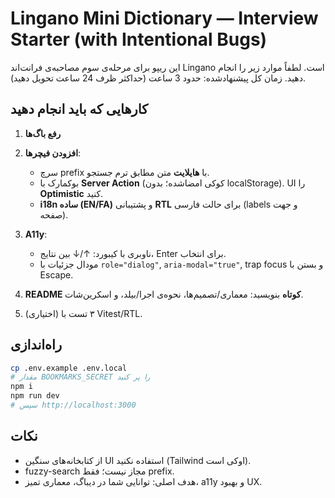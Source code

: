 # Lingano Mini Dictionary — Interview Starter (with Intentional Bugs)

این ریپو برای مرحله‌ی سوم مصاحبه‌ی فرانت‌اند Lingano است.
لطفاً موارد زیر را انجام دهید. زمان کل پیشنهادشده: حدود 3 ساعت (حداکثر ظرف 24 ساعت تحویل دهید).

## کارهایی که باید انجام دهید
1) **رفع باگ‌ها** 

2) **افزودن فیچرها**:
   - سرچ prefix با **هایلایت** متن مطابق ترم جستجو.
   - بوکمارک با **Server Action** (کوکی امضاشده؛ بدون localStorage). UI را **Optimistic** کنید.
   - **i18n ساده (EN/FA)** و پشتیبانی **RTL** برای حالت فارسی (labels و جهت صفحه).

3) **A11y**:
   - ناوبری با کیبورد: ↑/↓ بین نتایج، Enter برای انتخاب.
   - مودال جزئیات با `role="dialog"`, `aria-modal="true"`, trap focus و بستن با Escape.

4) **README کوتاه** بنویسید: معماری/تصمیم‌ها، نحوه‌ی اجرا/بیلد، و اسکرین‌شات.

5) (اختیاری) ۳ تست با Vitest/RTL.

## راه‌اندازی
```bash
cp .env.example .env.local
# مقدار BOOKMARKS_SECRET را پر کنید
npm i
npm run dev
# سپس http://localhost:3000
```

## نکات
- از کتابخانه‌های سنگین UI استفاده نکنید (Tailwind اوکی است).
- fuzzy-search مجاز نیست؛ فقط prefix.
- هدف اصلی: توانایی شما در دیباگ، معماری تمیز، a11y و بهبود UX.